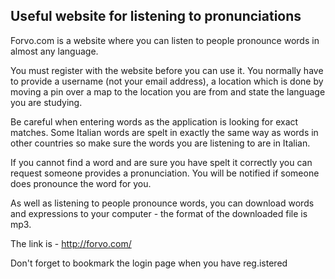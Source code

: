## Useful website for listening to pronunciations

Forvo.com is a website where you can listen to people pronounce words in almost any language.

You must register with the website before you can use it. You normally have to provide a username (not your email address), a location which is done by moving a pin over a map to the location you are from and state the language you are studying.

Be careful when entering words as the application is looking for exact matches. Some Italian words are spelt in exactly the same way as words in other countries so make sure the words you are listening to are in Italian.

If you cannot find a word and are sure you have spelt it correctly you can request someone provides a pronunciation. You will be notified if someone does pronounce the word for you.

As well as listening to people pronounce words, you can download words and expressions to your computer - the format of the downloaded file is mp3. 

The link is - http://forvo.com/

Don't forget to bookmark the login page when you have reg.istered
